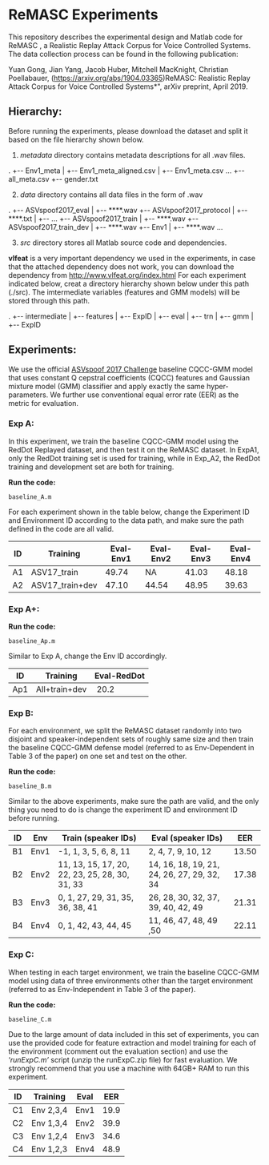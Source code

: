 # ReMASC Experiments
This repository describes the experimental design and Matlab code for ReMASC , a Realistic Replay Attack Corpus for Voice Controlled Systems. The data collection process can be found in the following publication:

Yuan Gong, Jian Yang, Jacob Huber, Mitchell MacKnight, Christian Poellabauer, (https://arxiv.org/abs/1904.03365)ReMASC: Realistic Replay Attack Corpus for Voice Controlled Systems*", arXiv preprint, April 2019.

## Hierarchy:

Before running the experiments, please download the dataset and split it based on the file hierarchy shown below. 

1. *metadata* directory contains metadata descriptions for all .wav files.  

.
+-- Env1_meta
|	+-- Env1_meta_aligned.csv
|	+-- Env1_meta.csv
...
+-- all_meta.csv
+-- gender.txt

2. *data* directory contains all data files in the form of .wav  

.
+-- ASVspoof2017_eval
|	+-- ****.wav
+-- ASVspoof2017_protocol
|	+-- ****.txt
|	+-- ...
+-- ASVspoof2017_train
|	+-- ****.wav
+-- ASVspoof2017_train_dev
|	+-- ****.wav
+-- Env1
|	+-- ****.wav
...

3. *src* directory stores all Matlab source code and dependencies.

**vlfeat** is a very important dependency we used in the experiments, in case that the attached dependency does not work, you can download the dependency from http://www.vlfeat.org/index.html
For each experiment indicated below, creat a directory hierarchy shown below under this path (./src). The imtermediate variables (features and GMM models) will be stored through this path. 

.
+-- intermediate
|	+-- features
|		+-- ExpID
|			+-- eval
|			+-- trn
|	+-- gmm
|		+-- ExpID

## Experiments:

We use the official [ASVspoof 2017 Challenge](http://www.asvspoof.org/index2017.html) baseline CQCC-GMM model that  uses constant Q cepstral coefficients (CQCC) features and Gaussian mixture model (GMM) classifier and apply exactly the same hyper-parameters. We further use conventional equal error rate (EER) as the metric for evaluation.

### Exp A:
In this experiment, we train the baseline CQCC-GMM model using the RedDot Replayed dataset, and then test it on the ReMASC dataset. In ExpA1, only the RedDot training set is used for training, while in Exp_A2, the RedDot training and development set are both for training.

**Run the code:**
```
baseline_A.m
```
For each experiment shown in the table below, change the Experiment ID and Environment ID according to the data path, and make sure the path defined in the code are all valid.

| ID | Training | Eval-Env1 | Eval-Env2 | Eval-Env3 | Eval-Env4 |
| --- | --- | --- | --- | --- | --- |
| A1 | ASV17_train | 49.74 | NA | 41.03 | 48.18 |
| A2 | ASV17_train+dev | 47.10 | 44.54 | 48.95 | 39.63 |


### Exp A+:
**Run the code:**
```
baseline_Ap.m	
```
Similar to Exp A, change the Env ID accordingly. 

| ID | Training | Eval-RedDot |
| --- | --- | --- |
| Ap1 | All+train+dev |  20.2 |


### Exp B:
For each environment, we split the ReMASC dataset randomly into two disjoint and speaker-independent sets of roughly same size and then train the baseline CQCC-GMM defense model (referred to as Env-Dependent in Table 3 of the paper) on one set and test on the other.

**Run the code:**
```
baseline_B.m	
```
Similar to the above experiments, make sure the path are valid, and the only thing you need to do is change the experiment ID and environment ID before running. 

| ID | Env | Train (speaker IDs) | Eval (speaker IDs) | EER |
| --- | --- | --- | --- | --- |
| B1 | Env1 | -1, 1, 3, 5, 6, 8, 11 | 2, 4, 7, 9, 10, 12 | 13.50 |
| B2 | Env2 | 11, 13, 15, 17, 20, 22, 23, 25, 28, 30, 31, 33 | 14, 16, 18, 19, 21, 24, 26, 27, 29, 32, 34 | 17.38 |
| B3 | Env3 | 0, 1, 27, 29, 31, 35, 36, 38, 41 | 26, 28, 30, 32, 37, 39, 40, 42, 49 | 21.31 |
| B4 | Env4 | 0, 1, 42, 43, 44, 45 | 11, 46, 47, 48, 49 ,50 | 22.11 |


### Exp C:
When testing in each target environment, we train the baseline CQCC-GMM model using data of three environments other than the target environment (referred to as Env-Independent in Table 3 of the paper).

**Run the code:**
```
baseline_C.m	
```
Due to the large amount of data included in this set of experiments, you can use the provided code for feature extraction and model training for each of the environment (comment out the evaluation section) and use the ‘*runExpC.m’* script  (unzip the runExpC.zip file) for fast evaluation. We strongly recommend that you use a machine with 64GB+ RAM to run this experiment. 

| ID | Training | Eval | EER |
| --- | --- | --- | --- |
| C1 | Env 2,3,4 | Env1 | 19.9 |
| C2 | Env 1,3,4 | Env2 | 39.9 |
| C3 | Env 1,2,4 | Env3 | 34.6 |
| C4 | Env 1,2,3 | Env4 | 48.9 |



